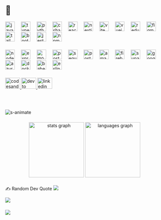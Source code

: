 
# 💫 
<!-- 
🔭 I’m currently working on<br>
👯 I’m looking to collaborate on<br>
🤝 I’m looking for help with<br>
🌱 I’m currently learning<br>
💬 Ask me about<br>
⚡ Fun fact

-->


<div align="left">
  <img src="https://cdn.jsdelivr.net/gh/devicons/devicon/icons/javascript/javascript-original.svg" height="30" alt="javascript logo"  />
  <img width="12" />
  <img src="https://cdn.jsdelivr.net/gh/devicons/devicon/icons/typescript/typescript-original.svg" height="30" alt="typescript logo"  />
  <img width="12" />
  <img src="https://cdn.jsdelivr.net/gh/devicons/devicon/icons/python/python-original.svg" height="30" alt="python logo"  />
  <img width="12" />
  <img src="https://cdn.jsdelivr.net/gh/devicons/devicon/icons/csharp/csharp-original.svg" height="30" alt="csharp logo"  />
  <img width="12" />
  <img src="https://cdn.jsdelivr.net/gh/devicons/devicon/icons/react/react-original.svg" height="30" alt="react logo"  />
  <img width="12" />
  <img src="https://cdn.jsdelivr.net/gh/devicons/devicon/icons/nextjs/nextjs-original.svg" height="30" alt="nextjs logo"  />
  <img width="12" />
  <img src="https://cdn.simpleicons.org/vite/646CFF" height="30" alt="vite logo"  />
  <img width="12" />
  <img src="https://cdn.jsdelivr.net/gh/devicons/devicon/icons/vuejs/vuejs-original.svg" height="30" alt="vuejs logo"  />
  <img width="12" />
  <img src="https://cdn.simpleicons.org/redux/764ABC" height="30" alt="redux logo"  />
  <img width="12" />
  <img src="https://cdn.jsdelivr.net/gh/devicons/devicon/icons/figma/figma-original.svg" height="30" alt="figma logo"  />
  <img width="12" />
  <img src="https://cdn.simpleicons.org/tailwindcss/06B6D4" height="30" alt="tailwindcss logo"  />
  <img width="12" />
  <img src="https://cdn.jsdelivr.net/gh/devicons/devicon/icons/bootstrap/bootstrap-original.svg" height="30" alt="bootstrap logo"  />
  <img width="12" />
  <img src="https://cdn.jsdelivr.net/gh/devicons/devicon/icons/jest/jest-plain.svg" height="30" alt="jest logo"  />
  <img width="12" />
  <img src="https://cdn.jsdelivr.net/gh/devicons/devicon/icons/npm/npm-original-wordmark.svg" height="30" alt="npm logo"  />
</div>

###

<div align="left">
  <img src="https://cdn.jsdelivr.net/gh/devicons/devicon/icons/nodejs/nodejs-original.svg" height="30" alt="nodejs logo"  />
  <img width="12" />
  <img src="https://cdn.jsdelivr.net/gh/devicons/devicon/icons/express/express-original.svg" height="30" alt="express logo"  />
  <img width="12" />
  <img src="https://cdn.jsdelivr.net/gh/devicons/devicon/icons/mongodb/mongodb-original.svg" height="30" alt="mongodb logo"  />
  <img width="12" />
  <img src="https://cdn.jsdelivr.net/gh/devicons/devicon/icons/postgresql/postgresql-original.svg" height="30" alt="postgresql logo"  />
  <img width="12" />
  <img src="https://cdn.jsdelivr.net/gh/devicons/devicon/icons/sequelize/sequelize-original.svg" height="30" alt="sequelize logo"  />
  <img width="12" />
  <img src="https://cdn.simpleicons.org/postman/FF6C37" height="30" alt="postman logo"  />
  <img width="12" />
  <img src="https://cdn.jsdelivr.net/gh/devicons/devicon/icons/amazonwebservices/amazonwebservices-original-wordmark.svg" height="30" alt="amazonwebservices logo"  />
  <img width="12" />
  <img src="https://cdn.jsdelivr.net/gh/devicons/devicon/icons/firebase/firebase-plain.svg" height="30" alt="firebase logo"  />
  <img width="12" />
  <img src="https://cdn.simpleicons.org/supabase/3ECF8E" height="30" alt="supabase logo"  />
  <img width="12" />
  <img src="https://cdn.jsdelivr.net/gh/devicons/devicon/icons/googlecloud/googlecloud-original.svg" height="30" alt="googlecloud logo"  />
  <img width="12" />
  <img src="https://cdn.jsdelivr.net/gh/devicons/devicon/icons/azure/azure-original.svg" height="30" alt="azure logo"  />
  <img width="12" />
  <img src="https://cdn.jsdelivr.net/gh/devicons/devicon/icons/docker/docker-original.svg" height="30" alt="docker logo"  />
  <img width="12" />
  <img src="https://cdn.simpleicons.org/babel/F9DC3E" height="30" alt="babel logo"  />
  <img width="12" />
  <img src="https://cdn.jsdelivr.net/gh/devicons/devicon/icons/eslint/eslint-original.svg" height="30" alt="eslint logo"  />
</div>

###

<div align="left">
  <a href="https://codesandbox.io/u/onureredo" target="_blank">
    <img src="https://raw.githubusercontent.com/maurodesouza/profile-readme-generator/master/src/assets/icons/social/codesandbox/default.svg" width="47" height="35" alt="codesandbox logo"  />
  </a>
  <a href="https://dev.to/onureredo" target="_blank">
    <img src="https://raw.githubusercontent.com/maurodesouza/profile-readme-generator/master/src/assets/icons/social/devto/default.svg" width="47" height="35" alt="devto logo"  />
  </a>
  <a href="https://www.linkedin.com/in/onureredo/" target="_blank">
    <img src="https://raw.githubusercontent.com/maurodesouza/profile-readme-generator/master/src/assets/icons/social/linkedin/default.svg" width="47" height="35" alt="linkedin logo"  />
  </a>
  <!--  <a href="https://www.instagram.com/onureredo" target="_blank">
    <img src="https://raw.githubusercontent.com/maurodesouza/profile-readme-generator/master/src/assets/icons/social/instagram/default.svg" width="47" height="35" alt="instagram logo"  />
  </a>
 <a href="https://www.youtube.com/@onureredo" target="_blank">
    <img src="https://raw.githubusercontent.com/maurodesouza/profile-readme-generator/master/src/assets/icons/social/youtube/default.svg" width="47" height="35" alt="youtube logo"  />
  </a>
  <a href="https://www.twitch.tv/onureredo" target="_blank">
    <img src="https://raw.githubusercontent.com/maurodesouza/profile-readme-generator/master/src/assets/icons/social/twitch/default.svg" width="47" height="35" alt="twitch logo"  />
  </a> -->
</div>

###

<br clear="both">



###

<img src="https://raw.githubusercontent.com/onureredo/onureredo/output/snake.svg](https://raw.githubusercontent.com/onureredo/onureredo/ee8bbbd74275301eec3e293240b09e871835d837/snake.svg" alt="s-animate" />

###

<div align="center">
  <img src="https://github-readme-stats.vercel.app/api?username=onureredo&hide_title=false&hide_rank=false&show_icons=true&include_all_commits=true&count_private=true&disable_animations=false&theme=swift&locale=en&hide_border=false" height="175" alt="stats graph"  />
  <img src="https://github-readme-stats.vercel.app/api/top-langs?username=onureredo&locale=en&hide_title=false&layout=compact&card_width=320&langs_count=5&theme=swift&hide_border=false" height="175" alt="languages graph"  />
</div>

###

✍️ Random Dev Quote
![](https://quotes-github-readme.vercel.app/api?type=horizontal&theme=dark)
<br clear="both">

<div align="left">
  <img src="https://visitor-badge.laobi.icu/badge?page_id=onureredo.onureredo&left_color=mediumpurple&right_color=mediumpurple&left_text=%3C3"  />
</div>

###
[![](https://visitcount.itsvg.in/api?id=onureredo&icon=0&color=0)](https://visitcount.itsvg.in)


